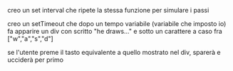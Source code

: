 creo un set interval che ripete la stessa funzione per simulare i passi

creo un setTimeout che dopo un tempo variabile (variabile che imposto io) fa apparire un div con scritto "he draws..." e sotto un carattere a caso fra ["w","a","s","d"]

se l'utente preme il tasto equivalente  a quello mostrato nel div, sparerà e ucciderà per primo